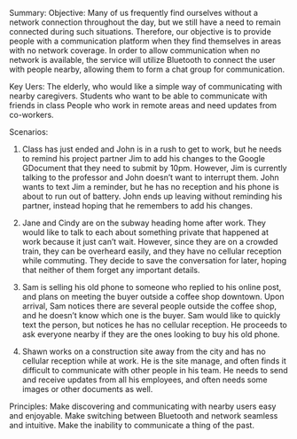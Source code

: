 Summary:
Objective:
Many of us frequently find ourselves without a network connection throughout
the day, but we still have a need to remain connected during such situations.
Therefore, our objective is to provide people with a communication platform
when they find themselves in areas with no network coverage. In order to
allow communication when no network is available, the service will utilize
Bluetooth to connect the user with people nearby, allowing them to form a
chat group for communication.

Key Uers:
The elderly, who would like a simple way of communicating with nearby caregivers.
Students who want to be able to communicate with friends in class
People who work in remote areas and need updates from co-workers.

Scenarios:
1. Class has just ended and John is in a rush to get to work, but he needs
to remind his project partner Jim to add his changes to the Google
GDocument that they need to submit by 10pm. However, Jim is currently talking
to the professor and John doesn’t want to interrupt them. John wants to text
Jim a reminder, but he has no reception and his phone is about to run out of
battery. John ends up leaving without reminding his partner, instead hoping
that he remembers to add his changes.

2. Jane and Cindy are on the subway heading home after work. They would like
to talk to each about something private that happened at work because it just
can’t wait. However, since they are on a crowded train, they can be overheard
easily, and they have no cellular reception while commuting. They decide to
save the conversation for later, hoping that neither of them forget any
important details.

3. Sam is selling his old phone to someone who replied to his online post, and
plans on meeting the buyer outside a coffee shop downtown. Upon arrival, Sam
notices there are several people outside the coffee shop, and he doesn’t know
which one is the buyer. Sam would like to quickly text the person, but notices
he has no cellular reception. He proceeds to ask everyone nearby if they are the
ones looking to buy his old phone.

4. Shawn works on a construction site away from the city and has no cellular
reception while at work. He is the site manage, and often finds it difficult to
communicate with other people in his team. He needs to send and receive updates
from all his employees, and often needs some images or other documents as well.

Principles:
Make discovering and communicating with nearby users easy and enjoyable. Make
switching between Bluetooth and network seamless and intuitive. Make the
inability to communicate a thing of the past. 

